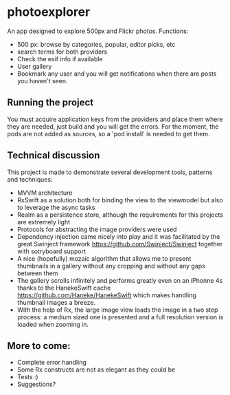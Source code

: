 # photoexplorer

An app designed to explore 500px and Flickr photos.
Functions:
* 500 px: browse by categories, popular, editor picks, etc
* search terms for both providers
* Check the exif info if available
* User gallery
* Bookmark any user and you will get notifications when there are posts you haven't seen.

## Running the project
You must acquire application keys from the providers and place them where they are needed, just build and you will get the errors.
For the moment, the pods are not added as sources, so a 'pod install' is needed to get them.

## Technical discussion
This project is made to demonstrate several development tools, patterns and techniques:
- MVVM architecture
- RxSwift as a solution both for binding the view to the viewmodel but also to leverage the async tasks
- Realm as a persistence store, although the requirements for this projects are extremely light
- Protocols for abstracting the image providers were used
- Dependency injection came nicely into play and it was facilitated by the great Swinject framework https://github.com/Swinject/Swinject together with sotryboard support
- A nice (hopefully) mozaic algorithm that allows me to present thumbnails in a gallery without any cropping and without any gaps between them
- The gallery scrolls infinitely and performs greatly even on an iPhonne 4s thanks to the HanekeSwift cache https://github.com/Haneke/HanekeSwift which makes handling thumbnail images a breeze. 
- With the help of Rx, the large image view loads the image in a two step process: a medium sized one is presented and a full resolution version is loaded when zooming in.

## More to come:
- Complete error handling
- Some Rx constructs are not as elegant as they could be
- Tests :)
- Suggestions?


